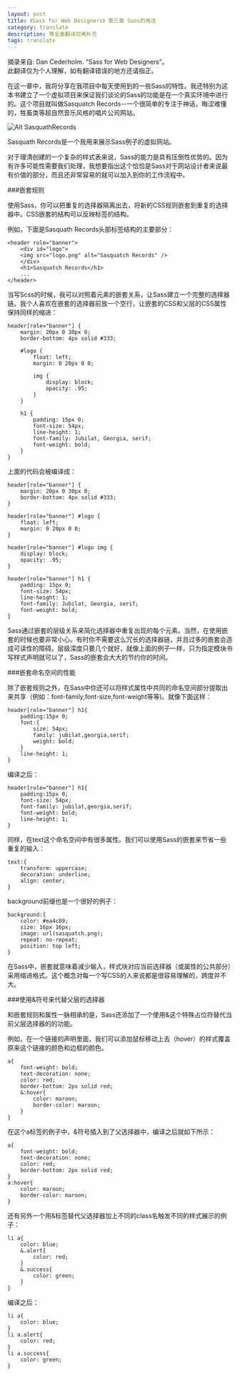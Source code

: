 ```yaml
---
layout: post
title: 《Sass for Web Designers》 第三章 Sass的用法
category: translate
description: 等全章翻译完再补充
tags: translate
---
```


<div class="source">
	摘录来自: Dan Cederholm. “Sass for Web Designers”。
</div>

<div class="tips">
此翻译仅为个人理解，如有翻译错误的地方还请指正。
</div>


在这一章中，我将分享在我项目中每天使用到的一些Sass的特性。我还特别为这本书建立了一个虚拟项目来保证我们谈论的Sass的功能是在一个真实环境中进行的。这个项目就叫做Sasquatch Records--一个很简单的专注于神话，晦涩难懂的，牲畜类等超自然音乐风格的唱片公司网站。

![Alt SasquathRecords](../images/blog/sass/3-1.png)

<div class="tips">
Sasquath Records是一个我用来展示Sass例子的虚拟网站。
</div>

对于理清创建的一个复杂的样式表来说，Sass的能力是具有压倒性优势的。因为有许多可能性需要我们处理，我想要指出这个恰恰是Sass对于网站设计者来说最有价值的部分，而且还非常容易的就可以加入到你的工作流程中。

###嵌套规则

使用Sass，你可以把重复的选择器隔离出去，将新的CSS规则嵌套到重复的选择器中。CSS嵌套的结构可以反映标签的结构。

例如，下面是Sasquath Records头部标签结构的主要部分：

	<header role="banner">
		<div id="logo">
		<img src="logo.png" alt="Sasquatch Records" />
		</div>
		<h1>Sasquatch Records</h1>
		...
	</header>

当写Scss的时候，我可以对照着元素的嵌套关系，让Sass建立一个完整的选择器链。我个人喜欢在嵌套的选择器前放一个空行，让嵌套的CSS和父层的CSS属性保持同样的缩进：

	header[role="banner"] {
		margin: 20px 0 30px 0;
		border-bottom: 4px solid #333;

		#logo {
			float: left;
			margin: 0 20px 0 0;

			img {
	  			display: block;
	  			opacity: .95;
			}
  		}

		h1 {
			padding: 15px 0;
			font-size: 54px;
			line-height: 1;
			font-family: Jubilat, Georgia, serif;
			font-weight: bold;
		}
	}

上面的代码会被编译成：

	header[role="banner"] {
		margin: 20px 0 30px 0;
		border-bottom: 4px solid #333;
	}

	header[role="banner"] #logo {
		float: left;
		margin: 0 20px 0 0;	
	}

	header[role="banner"] #logo img {
		display: block;
		opacity: .95;
	}

	header[role="banner"] h1 {
		padding: 15px 0;
		font-size: 54px;
		line-height: 1;
		font-family: Jubilat, Georgia, serif;
		font-weight: bold;
	}

Sass通过嵌套的层级关系来简化选择器中重复出现的每个元素。当然，在使用嵌套的时候也要非常小心。有时你不需要这么冗长的选择器链，并且过多的嵌套会造成可读性的障碍。层级深度只要几个就好，就像上面的例子一样，只为指定模块书写样式声明就可以了，Sass的嵌套会大大的节约你的时间。

###嵌套命名空间的性能

除了嵌套规则之外，在Sass中你还可以将样式属性中共同的命名空间部分提取出来共享（例如：font-family,font-size,font-weight等等)。就像下面这样：

	header[role="banner"] h1{
		padding:15px 0;
		font:{
			size: 54px;
			family: jubilat,georgia,serif;
			weight: bold;
		}
		line-height: 1;
	}

编译之后：

	header[role="banner"] h1{
		padding:15px 0;
		font-size: 54px;
		font-family: jubilat,georgia,serif;
		font-weight: bold;
		line-height: 1;
	}

同样，在text这个命名空间中有很多属性。我们可以使用Sass的嵌套来节省一些重复的输入：

	text:{
		transform: uppercase;
		decoration: underline;
		align: center;
	}

background前缀也是一个很好的例子：

	background:{
		color: #ea4c89;
		size: 16px 16px;
		image: url(sasquatch.png);
		repeat: no-repeat;
		position: top left;
	}

在Sass中，嵌套就意味着减少输入，样式块对应当前选择器（或属性的公共部分）采用缩进格式。这个概念对每一个写CSS的人来说都是很容易理解的，跨度并不大。

###使用&符号来代替父层的选择器

和嵌套规则和属性一脉相承的是，Sass还添加了一个使用&这个特殊占位符替代当前父层选择器的的功能。

例如，在一个链接的声明里面，我们可以添加鼠标移动上去（hover）的样式覆盖原来这个链接的颜色和边框的颜色。

	a{
		font-weight: bold;
		text-decoration: none;
		color: red;
		border-bottom: 2px solid red;
		&:hover{
			color: maroon;
			border-color: maroon;
		}
	}

在这个a标签的例子中，&符号插入到了父选择器中，编译之后就如下所示：

	a{
		font-weight: bold;
		text-decoration: none;
		color: red;
		border-bottom: 2px solid red;
	}
	a:hover{
		color: maroon;
		border-color: maroon;
	}

还有另外一个用&标签替代父选择器加上不同的class名触发不同的样式展示的例子：

	li a{
		color: blue;
		&.alert{
			color: red;
		}
		&.success{
			color: green;
		}
	}

编译之后：

	li a{
		color: blue;
	}
	li a.alert{
		color: red;
	}
	li a.success{
		color: green;
	}


























